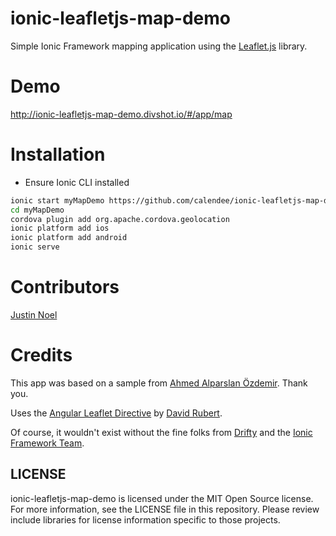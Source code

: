 ionic-leafletjs-map-demo
========================

Simple Ionic Framework mapping application using the [Leaflet.js](http://leafletjs.com) library.

# Demo
http://ionic-leafletjs-map-demo.divshot.io/#/app/map

# Installation
- Ensure Ionic CLI installed

```sh
ionic start myMapDemo https://github.com/calendee/ionic-leafletjs-map-demo
cd myMapDemo
cordova plugin add org.apache.cordova.geolocation
ionic platform add ios
ionic platform add android
ionic serve
```

# Contributors
[Justin Noel](http://calendee.com)

# Credits
This app was based on a sample from [Ahmed Alparslan Özdemir](https://github.com/alparslanahmed/MekanBul).  Thank you.

Uses the [Angular Leaflet Directive](https://tombatossals.github.io/angular-leaflet-directive/) by [David Rubert](https://github.com/tombatossals).

Of course, it wouldn't exist without the fine folks from [Drifty](http://www.drifty.com) and the [Ionic Framework Team](http://ionicframework.com).

## LICENSE

ionic-leafletjs-map-demo is licensed under the MIT Open Source license. For more information, see the LICENSE file in this repository. Please review include libraries for license information specific to those projects.